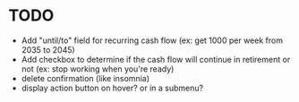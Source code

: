 # TODO

- Add "until/to" field for recurring cash flow (ex: get 1000 per week from 2035 to 2045)
- Add checkbox to determine if the cash flow will continue in retirement or not (ex: stop working when you're ready)
- delete confirmation (like insomnia)
- display action button on hover? or in a submenu?